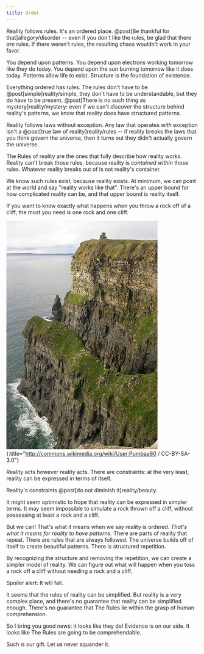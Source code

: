 ```yaml
---
title: Order
---
```

Reality follows rules. It's an ordered place. @post[Be thankful for that]allegory/disorder -- even if you don't like the rules, be glad that there *are* rules. If there weren't rules, the resulting chaos wouldn't work in your favor.

You depend upon patterns. You depend upon electrons working tomorrow like they do today. You depend upon the sun burning tomorrow like it does today. Patterns allow life to exist. Structure is the foundation of existence.

Everything ordered has rules. The rules don't have to be @post[simple]reality/simple, they don't have to be understandable, but they do have to be present. @post[There is no such thing as mystery]reality/mystery: even if we can't *discover* the structure behind reality's patterns, we know that reality does have structured patterns.

Reality follows laws without exception. Any law that operates *with* exception isn't a @post[true law of reality]reality/rules -- if reality breaks the laws that you think govern the universe, then it turns out they didn't actually govern the universe.

The Rules of reality are the ones that fully describe how reality works. Reality can't break those rules, because reality is *contained within* those rules. Whatever reality breaks out of is not reality's container.

We know such rules exist, because reality exists. At minimum, we can point at the world and say "reality works like that". There's an upper bound for how complicated reality can be, and that upper bound is reality itself.

If you want to know exactly what happens when you throw a rock off of a cliff, the most you need is one rock and one cliff.

![Cliff](/images/cliff.jpg){:title="http://commons.wikimedia.org/wiki/User:Pumbaa80 / CC-BY-SA-3.0"}

Reality acts however reality acts. <span class="info" markdown="inline">There are constraints</span>: at the very least, reality can be expressed in terms of itself.

<aside class="info" markdown="block">
Reality's constraints @post[do not diminish it]reality/beauty.
</aside>

It might seem optimistic to hope that reality can be expressed in simpler terms. It may seem impossible to simulate a rock thrown off a cliff, without possessing at least a rock and a cliff.

But we can! That's what it means when we say reality is ordered. *That's what it means for reality to have patterns.* There are parts of reality that repeat. There are rules that are always followed. The universe builds off of itself to create beautiful patterns. There is structured repetition.

By recognizing the structure and removing the repetition, we can create a simpler model of reality. We can figure out <span class="info" markdown="inline">what will happen</span> when you toss a rock off a cliff without needing a rock and a cliff.

<aside class="info" markdown="block">
Spoiler alert: It will fall.
</aside>

It seems that the rules of reality can be simplified. But reality is a very complex place, and there's no guarantee that reality can be simplified enough. There's no guarantee that The Rules lie within the grasp of human comprehension.

So I bring you good news: it looks like they do! Evidence is on our side. It looks like The Rules are going to be comprehendable.

Such is our gift. Let us never squander it.

